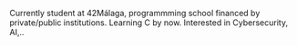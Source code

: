Currently student at 42Málaga, programmming school financed by private/public institutions. Learning C by now. Interested in Cybersecurity, AI,..

<!---
victorgorka/victorgorka is a ✨ special ✨ repository because its `README.md` (this file) appears on your GitHub profile.
You can click the Preview link to take a look at your changes.
--->
